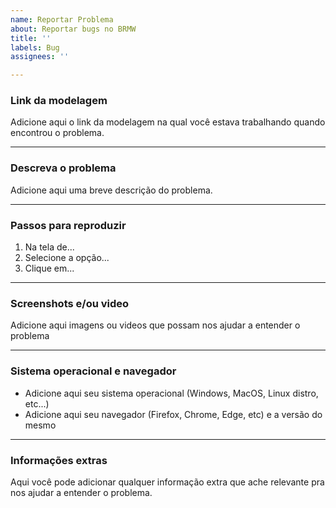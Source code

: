 ```yaml
---
name: Reportar Problema
about: Reportar bugs no BRMW
title: ''
labels: Bug
assignees: ''

---
```


### Link da modelagem
Adicione aqui o link da modelagem na qual você estava trabalhando quando encontrou o problema.

---

### Descreva o problema
Adicione aqui uma breve descrição do problema.

---

### Passos para reproduzir
1. Na tela de...
1. Selecione a opção...
1. Clique em...

---

### Screenshots e/ou video
Adicione aqui imagens ou videos que possam nos ajudar a entender o problema

---

### Sistema operacional e navegador
 - Adicione aqui seu sistema operacional (Windows, MacOS, Linux distro, etc...)
 - Adicione aqui seu navegador (Firefox, Chrome, Edge, etc) e a versão do mesmo

---

### Informações extras
Aqui você pode adicionar qualquer informação extra que ache relevante pra nos ajudar a entender o problema.
